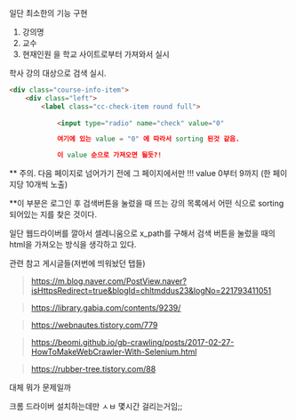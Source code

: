 일단 최소한의 기능 구현

1. 강의명
2. 교수
3. 현재인원
을 학교 사이트로부터 가져와서 실시

학사 강의 대상으로 검색 실시.

```html
<div class="course-info-item">
    <div class="left">
        <label class="cc-check-item round full">
            
            <input type="radio" name="check" value="0" 

            여기에 있는 value = "0" 에 따라서 sorting 된것 같음.

            이 value 순으로 가져오면 될듯?!
```
** 주의. 다음 페이지로 넘어가기 전에 그 페이지에서만 !!! value 0부터 9까지 (한 페이지당 10개씩 노출)



**이 부분은 로그인 후 검색버튼을 눌렀을 때 뜨는 강의 목록에서 어떤 식으로 sorting 되어있는 지를 찾은 것이다.

일단 웹드라이버를 깔아서 셀레니움으로 x_path를 구해서 검색 버튼을 눌렀을 때의 html을 가져오는 방식을 생각하고 있다.

관련 참고 게시글들(저번에 띄워놨던 탭들)

> https://m.blog.naver.com/PostView.naver?isHttpsRedirect=true&blogId=chltmddus23&logNo=221793411051

> https://library.gabia.com/contents/9239/

> https://webnautes.tistory.com/779

> https://beomi.github.io/gb-crawling/posts/2017-02-27-HowToMakeWebCrawler-With-Selenium.html

> https://rubber-tree.tistory.com/88


대체 뭐가 문제일까

크롬 드라이버 설치하는데만 ㅅㅂ 몇시간 걸리는거임;;